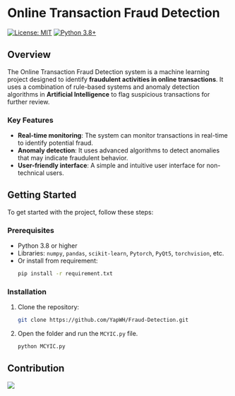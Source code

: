 # Online Transaction Fraud Detection
[![License: MIT](https://img.shields.io/badge/License-MIT-yellow.svg)](https://opensource.org/licenses/MIT)
[![Python 3.8+](https://img.shields.io/badge/python-3.8+-blue.svg)](https://www.python.org/downloads/release/python-380/)

## Overview
The Online Transaction Fraud Detection system is a machine learning project designed to identify **fraudulent activities in online transactions**. It uses a combination of rule-based systems and anomaly detection algorithms in **Artificial Intelligence** to flag suspicious transactions for further review.

### Key Features
- **Real-time monitoring**: The system can monitor transactions in real-time to identify potential fraud.
- **Anomaly detection**: It uses advanced algorithms to detect anomalies that may indicate fraudulent behavior.
- **User-friendly interface**: A simple and intuitive user interface for non-technical users.

## Getting Started
To get started with the project, follow these steps:

### Prerequisites
- Python 3.8 or higher
- Libraries: `numpy`, `pandas`, `scikit-learn`, `Pytorch`, `PyQt5`, `torchvision`, etc.
- Or install from requirement: 
   ```sh
   pip install -r requirement.txt

### Installation

1. Clone the repository:
   ```sh
   git clone https://github.com/YapWH/Fraud-Detection.git

2. Open the folder and run the `MCYIC.py` file.
   ```sh
   python MCYIC.py

## Contribution
<a href="https://github.com/YapWH/Fraud-Detection/graphs/contributors">
  <img src="https://contrib.rocks/image?repo=YapWH/Fraud-Detection" />
</a>
